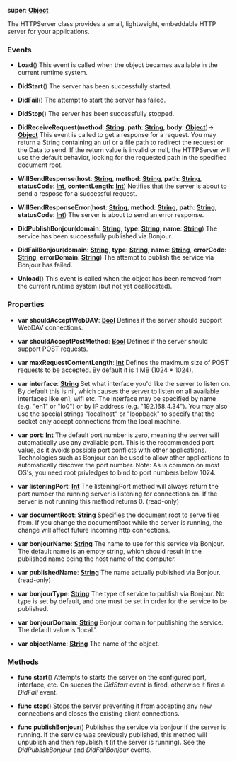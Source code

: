 **super**: **[Object](../gravity/object.md)**

The HTTPServer class provides a small, lightweight, embeddable HTTP server for your applications.

### Events

* **Load**()
This event is called when the object becames available in the current runtime system.

* **DidStart**()
The server has been successfully started.

* **DidFail**()
The attempt to start the server has failed.

* **DidStop**()
The server has been successfully stopped.

* **DidReceiveRequest**(**method**: **[String](../gravity/string.md)**, **path**: **[String](../gravity/string.md)**, **body**: **[Object](../gravity/object.md)**)-> <strong>[Object](../gravity/object.md)</strong> 
This event is called to get a response for a request. You may return a String containing an url or a file path to redirect the request or the Data to send. If the return value is invalid or null, the HTTPServer will use the default behavior, looking for the requested path in the specified document root.

* **WillSendResponse**(**host**: **[String](../gravity/string.md)**, **method**: **[String](../gravity/string.md)**, **path**: **[String](../gravity/string.md)**, **statusCode**: **[Int](../gravity/int.md)**, **contentLength**: **[Int](../gravity/int.md)**)
Notifies that the server is about to send a respose for a successful request.

* **WillSendResponseError**(**host**: **[String](../gravity/string.md)**, **method**: **[String](../gravity/string.md)**, **path**: **[String](../gravity/string.md)**, **statusCode**: **[Int](../gravity/int.md)**)
The server is about to send an error response.

* **DidPublishBonjour**(**domain**: **[String](../gravity/string.md)**, **type**: **[String](../gravity/string.md)**, **name**: **[String](../gravity/string.md)**)
The service has been successfully published via Bonjour.

* **DidFailBonjour**(**domain**: **[String](../gravity/string.md)**, **type**: **[String](../gravity/string.md)**, **name**: **[String](../gravity/string.md)**, **errorCode**: **[String](../gravity/string.md)**, **errorDomain**: **[String](../gravity/string.md)**)
The attempt to publish the service via Bonjour has failed.

* **Unload**()
This event is called when the object has been removed from the current runtime system (but not yet deallocated).



### Properties

* **var** **shouldAcceptWebDAV**: **[Bool](../gravity/bool.md)**
Defines if the server should support WebDAV connections.

* **var** **shouldAcceptPostMethod**: **[Bool](../gravity/bool.md)**
Defines if the server should support POST requests.

* **var** **maxRequestContentLength**: **[Int](../gravity/int.md)**
Defines the maximum size of POST requests to be accepted. By default it is 1 MB (1024 * 1024).

* **var** **interface**: **[String](../gravity/string.md)**
Set what interface you'd like the server to listen on. By default this is nil, which causes the server to listen on all available interfaces like en1, wifi etc. The interface may be specified by name (e.g. "en1" or "lo0") or by IP address (e.g. "192.168.4.34"). You may also use the special strings "localhost" or "loopback" to specify that the socket only accept connections from the local machine.

* **var** **port**: **[Int](../gravity/int.md)**
The default port number is zero, meaning the server will automatically use any available port. This is the recommended port value, as it avoids possible port conflicts with other applications. Technologies such as Bonjour can be used to allow other applications to automatically discover the port number. Note: As is common on most OS's, you need root privledges to bind to port numbers below 1024.

* **var** **listeningPort**: **[Int](../gravity/int.md)**
The listeningPort method will always return the port number the running server is listening for connections on. If the server is not running this method returns 0. \(read-only\)

* **var** **documentRoot**: **[String](../gravity/string.md)**
Specifies the document root to serve files from. If you change the documentRoot while the server is running, the change will affect future incoming http connections.

* **var** **bonjourName**: **[String](../gravity/string.md)**
The name to use for this service via Bonjour. The default name is an empty string, which should result in the published name being the host name of the computer.

* **var** **publishedName**: **[String](../gravity/string.md)**
The name actually published via Bonjour. \(read-only\)

* **var** **bonjourType**: **[String](../gravity/string.md)**
The type of service to publish via Bonjour. No type is set by default, and one must be set in order for the service to be published.

* **var** **bonjourDomain**: **[String](../gravity/string.md)**
Bonjour domain for publishing the service. The default value is 'local.'.

* **var** **objectName**: **[String](../gravity/string.md)**
The name of the object.



### Methods

* **func** **start**()
Attempts to starts the server on the configured port, interface, etc. On succes the <i>DidStart</i> event is fired, otherwise it fires a <i>DidFail</i> event.

* **func** **stop**()
Stops the server preventing it from accepting any new connections and closes the existing client connections.

* **func** **publishBonjour**()
Publishes the service via bonjour if the server is running. If the service was previously published, this method will unpublish and then republish it (if the server is running). See the <i>DidPublishBonjour</i> and <i>DidFailBonjour</i> events.





